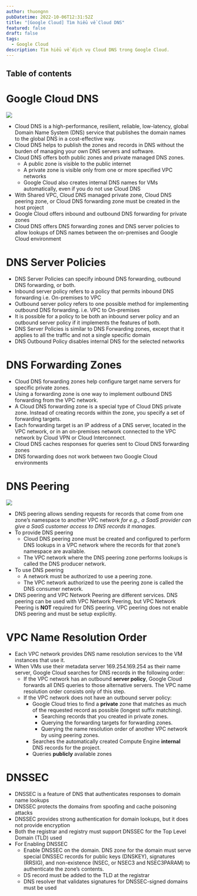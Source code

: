 ```yaml
---
author: thuongnn
pubDatetime: 2022-10-06T12:31:52Z
title: "[Google Cloud] Tìm hiểu về Cloud DNS"
featured: false
draft: false
tags:
  - Google Cloud
description: Tìm hiểu về dịch vụ Cloud DNS trong Google Cloud.
---
```


## Table of contents

# Google Cloud DNS
![](https://github.com/user-attachments/assets/134248b5-7f78-4f1d-9cfd-7e2b4df74bc2)

- Cloud DNS is a high-performance, resilient, reliable, low-latency, global Domain Name System (DNS) service that publishes the domain names to the global DNS in a cost-effective way.
- Cloud DNS helps to publish the zones and records in DNS without the burden of managing your own DNS servers and software.
- Cloud DNS offers both public zones and private managed DNS zones.
    - A public zone is visible to the public internet
    - A private zone is visible only from one or more specified VPC networks
    - Google Cloud also creates internal DNS names for VMs automatically, even if you do not use Cloud DNS
- With Shared VPC, Cloud DNS managed private zone, Cloud DNS peering zone, or Cloud DNS forwarding zone must be created in the host project
- Google Cloud offers inbound and outbound DNS forwarding for private zones
- Cloud DNS offers DNS forwarding zones and DNS server policies to allow lookups of DNS names between the on-premises and Google Cloud environment

# DNS Server Policies

- DNS Server Policies can specify inbound DNS forwarding, outbound DNS forwarding, or both.
- Inbound server policy refers to a policy that permits inbound DNS forwarding i.e. On-premises to VPC
- Outbound server policy refers to one possible method for implementing outbound DNS forwarding. i.e. VPC to On-premises
- It is possible for a policy to be both an inbound server policy and an outbound server policy if it implements the features of both.
- DNS Server Policies is similar to DNS Forwarding zones, except that it applies to all the traffic and not a single specific domain
- DNS Outbound Policy disables internal DNS for the selected networks

# DNS Forwarding Zones

- Cloud DNS forwarding zones help configure target name servers for specific private zones.
- Using a forwarding zone is one way to implement outbound DNS forwarding from the VPC network.
- A Cloud DNS forwarding zone is a special type of Cloud DNS private zone. Instead of creating records within the zone, you specify a set of forwarding targets.
- Each forwarding target is an IP address of a DNS server, located in the VPC network, or in an on-premises network connected to the VPC network by Cloud VPN or Cloud Interconnect.
- Cloud DNS caches responses for queries sent to Cloud DNS forwarding zones
- DNS forwarding does not work between two Google Cloud environments

# DNS Peering

![](https://github.com/user-attachments/assets/168bf88b-1165-40ff-b9f8-1a03ab1822b1)

- DNS peering allows sending requests for records that come from one zone’s namespace to another VPC network *for e.g., a SaaS provider can give a SaaS customer access to DNS records it manages.*
- To provide DNS peering
    - Cloud DNS peering zone must be created and configured to perform DNS lookups in a VPC network where the records for that zone’s namespace are available.
    - The VPC network where the DNS peering zone performs lookups is called the DNS producer network.
- To use DNS peering
    - A network must be authorized to use a peering zone.
    - The VPC network authorized to use the peering zone is called the DNS consumer network.
- DNS peering and VPC Network Peering are different services. DNS peering can be used with VPC Network Peering, but VPC Network Peering is **NOT** required for DNS peering. VPC peering does not enable DNS peering and must be setup explicitly.

# VPC Name Resolution Order

- Each VPC network provides DNS name resolution services to the VM instances that use it.
- When VMs use their metadata server 169.254.169.254 as their name server, Google Cloud searches for DNS records in the following order:
    - If the VPC network has an outbound **server policy**, Google Cloud forwards all DNS queries to those alternative servers. The VPC name resolution order consists only of this step.
    - If the VPC network does not have an outbound server policy:
        - Google Cloud tries to find a **private** zone that matches as much of the requested record as possible (longest suffix matching).
            - Searching records that you created in private zones.
            - Querying the forwarding targets for forwarding zones.
            - Querying the name resolution order of another VPC network by using peering zones.
        - Searches the automatically created Compute Engine **internal** DNS records for the project.
        - Queries **publicly** available zones

# DNSSEC

- DNSSEC is a feature of DNS that authenticates responses to domain name lookups
- DNSSEC protects the domains from spoofing and cache poisoning attacks
- DNSSEC provides strong authentication for domain lookups, but it does not provide encryption
- Both the registrar and registry must support DNSSEC for the Top Level Domain (TLD) used
- For Enabling DNSSEC
    - Enable DNSSEC on the domain. DNS zone for the domain must serve special DNSSEC records for public keys (DNSKEY), signatures (RRSIG), and non-existence (NSEC, or NSEC3 and NSEC3PARAM) to authenticate the zone’s contents.
    - DS record must be added to the TLD at the registrar
    - DNS resolver that validates signatures for DNSSEC-signed domains must be used